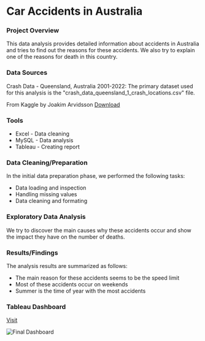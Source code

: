 # Car Accidents in Australia

### Project Overview

This data analysis provides detailed information about accidents in Australia and tries to find out the reasons for these accidents.
We also try to explain one of the reasons for death in this country.

### Data Sources

Crash Data - Queensland, Australia 2001-2022: The primary dataset used for this analysis is the "crash_data_queensland_1_crash_locations.csv" file.

From Kaggle by Joakim Arvidsson [Download](https://www.kaggle.com/datasets/joebeachcapital/crash-data-queensland-australia-2001-2022)

### Tools

- Excel - Data cleaning
- MySQL - Data analysis
- Tableau - Creating report

### Data Cleaning/Preparation

In the initial data preparation phase, we performed the following tasks:
 - Data loading and inspection
 - Handling missing values
 - Data cleaning and formating

### Exploratory Data Analysis

We try to discover the main causes why these accidents occur and show the impact they have on the number of deaths.

### Results/Findings

The analysis results are summarized as follows:

- The main reason for these accidents seems to be the speed limit
- Most of these accidents occur on weekends
- Summer is the time of year with the most accidents

### Tableau Dashboard

[Visit](https://public.tableau.com/app/profile/elias.vazquez1977/viz/portfolio_17283626217450/FinalDashboard)

![Final Dashboard](https://github.com/user-attachments/assets/e38023c5-92b0-483c-b9a9-c8cdfa8ff9d8)
